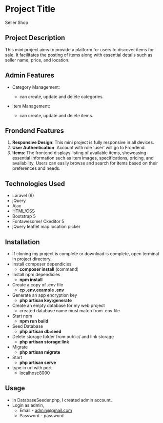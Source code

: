 # Project Title

Seller Shop

## Project Description

This mini project aims to provide a platform for users to discover items for sale. It facilitates the posting of items along with essential details such as seller name, price, and location.

## Admin Features

- Category Management:
  - can create, update and delete categories.
 
- Item Management:
  - can create, update and delete items.

## Frondend Features

1. **Responsive Design**: This mini project is fully responsive in all devices.
2. **User Authentication**: Account with role 'user' will go to Frondend.
3. **Items**: The frontend displays listing of available items, showcasing essential information such as item images, specifications, pricing, and availability. Users can easily browse and search for items based on their preferences and needs.


## Technologies Used 

- Laravel (9)
- jQuery 
- Ajax
- HTML/CSS
- Bootstrap 5
- Fontawesome/ Ckeditor 5
- jQuery leaflet map location picker

## Installation

- If cloning my project is complete or download is complete, open terminal in project directory.
- Install composer dependicies
  - **composer install** (command)
- Install npm dependicies
  - **npm install**
- Create a copy of .env file
  - **cp .env.example .env**
- Generate an app encryption key
  - **php artisan key:generate**
- Create an empty database for my web project
  - created database name must match from .env file
- Start npm 
  - **npm run build**
- Seed Database
  - **php artisan db:seed**
- Delete storage folder from public/ and link storage
  - **php artisan storage:link**
- Migrate
  - **php artisan migrate**
- Start 
  - **php artisan serve**
- type in url with port 
  - localhost:8000

## Usage

- In DatabaseSeeder.php, I created admin account.
- Login as admin,
  - Email - admin@gmail.com
  - Password - password



